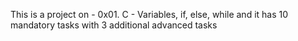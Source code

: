 This is a project on - 0x01. C - Variables, if, else, while and it has 10 mandatory tasks with 3 additional advanced tasks
